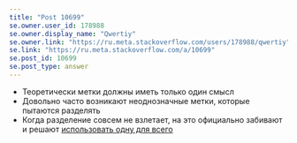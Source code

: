 ```yaml
---
title: "Post 10699"
se.owner.user_id: 178988
se.owner.display_name: "Qwertiy"
se.owner.link: "https://ru.meta.stackoverflow.com/users/178988/qwertiy"
se.link: "https://ru.meta.stackoverflow.com/a/10699"
se.post_id: 10699
se.post_type: answer
---
```

<ul>
<li>Теоретически метки должны иметь только один смысл</li>
<li>Довольно часто возникают неоднозначные метки, которые пытаются разделять</li>
<li>Когда разделение совсем не взлетает, на это официально забивают и решают <a href="//meta.stackoverflow.com/a/319591/4928642">использовать одну для всего</a></li>
</ul>
